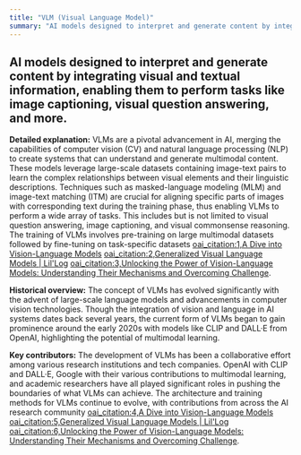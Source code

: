 ```yaml
---
title: "VLM (Visual Language Model)"
summary: "AI models designed to interpret and generate content by integrating visual and textual information, enabling them to perform tasks like image captioning, visual question answering, and more."
---
```


## AI models designed to interpret and generate content by integrating visual and textual information, enabling them to perform tasks like image captioning, visual question answering, and more.

**Detailed explanation:** VLMs are a pivotal advancement in AI, merging the capabilities of computer vision (CV) and natural language processing (NLP) to create systems that can understand and generate multimodal content. These models leverage large-scale datasets containing image-text pairs to learn the complex relationships between visual elements and their linguistic descriptions. Techniques such as masked-language modeling (MLM) and image-text matching (ITM) are crucial for aligning specific parts of images with corresponding text during the training phase, thus enabling VLMs to perform a wide array of tasks. This includes but is not limited to visual question answering, image captioning, and visual commonsense reasoning. The training of VLMs involves pre-training on large multimodal datasets followed by fine-tuning on task-specific datasets [oai_citation:1,A Dive into Vision-Language Models](https://huggingface.co/blog/vision_language_pretraining) [oai_citation:2,Generalized Visual Language Models | Lil'Log](https://lilianweng.github.io/posts/2022-06-09-vlm/) [oai_citation:3,Unlocking the Power of Vision-Language Models: Understanding Their Mechanisms and Overcoming Challenge](https://encord.com/blog/vision-language-models-guide/).

**Historical overview:** The concept of VLMs has evolved significantly with the advent of large-scale language models and advancements in computer vision technologies. Though the integration of vision and language in AI systems dates back several years, the current form of VLMs began to gain prominence around the early 2020s with models like CLIP and DALL·E from OpenAI, highlighting the potential of multimodal learning.

**Key contributors:** The development of VLMs has been a collaborative effort among various research institutions and tech companies. OpenAI with CLIP and DALL·E, Google with their various contributions to multimodal learning, and academic researchers have all played significant roles in pushing the boundaries of what VLMs can achieve. The architecture and training methods for VLMs continue to evolve, with contributions from across the AI research community [oai_citation:4,A Dive into Vision-Language Models](https://huggingface.co/blog/vision_language_pretraining) [oai_citation:5,Generalized Visual Language Models | Lil'Log](https://lilianweng.github.io/posts/2022-06-09-vlm/) [oai_citation:6,Unlocking the Power of Vision-Language Models: Understanding Their Mechanisms and Overcoming Challenge](https://encord.com/blog/vision-language-models-guide/).

